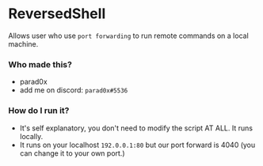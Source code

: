 # ReversedShell
Allows user who use ```port forwarding``` to run remote commands on a local machine.

### Who made this?
* parad0x
* add me on discord: ```parad0x#5536```

### How do I run it?
* It's self explanatory, you don't need to modify the script AT ALL. It runs locally.
* It runs on your localhost ```192.0.0.1:80``` but our port forward is 4040 (you can change it to your own port.)
